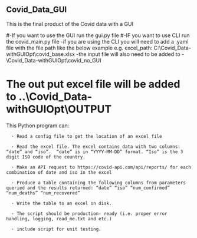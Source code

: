 ## Covid_Data_GUI
This is the final product of the Covid data with a GUI

#-If you want to use the GUI run the gui.py file
#-IF you want to use CLI run the covid_main.py file
    -if you are using the CLI you will need to add a .yaml file with the file path like the below example
      e.g. excel_path: C:\Covid_Data-withGUIOpt\covid_base.xlsx
    -the input file will also need to be added to -\Covid_Data-withGUIOpt\covid_no_GUI

# The out put excel file will be added to ..\Covid_Data-withGUIOpt\OUTPUT

This Python program can:

      · Read a config file to get the location of an excel file

      · Read the excel file. The excel contains data with two columns: “date” and “iso”.  “date” is in “YYYY-MM-DD” format. “Iso” is the 3 digit ISO code of the country.

      · Make an API request to https://covid-api.com/api/reports/ for each combination of date and iso in the excel

      · Produce a table containing the following columns from parameters queried and the results returned: “date” “iso” “num_confirmed” “num_deaths” “num_recovered”

      · Write the table to an excel on disk.

      · The script should be production- ready (i.e. proper error handling, logging, read_me.txt and etc.)

      · include script for unit testing.